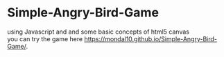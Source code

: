 # Simple-Angry-Bird-Game
using Javascript and and some basic concepts of html5 canvas <br>
you can try the game here https://mondal10.github.io/Simple-Angry-Bird-Game/. 
